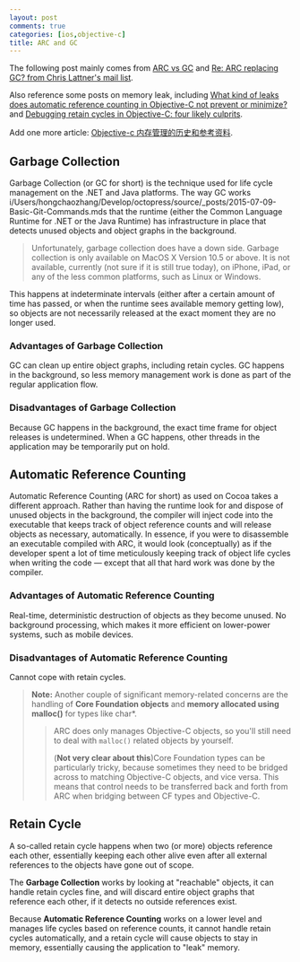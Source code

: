```yaml
---
layout: post
comments: true
categories: [ios,objective-c]
title: ARC and GC
---
```


The following post mainly comes from [ARC vs GC](http://docs.elementscompiler.com/Concepts/ARCvsGC/) and [Re: ARC replacing GC? from Chris Lattner's mail list](http://lists.apple.com/archives/objc-language/2011/Jun/msg00013.html).

Also reference some posts on memory leak, including [What kind of leaks does automatic reference counting in Objective-C not prevent or minimize?](http://stackoverflow.com/questions/6260256/what-kind-of-leaks-does-automatic-reference-counting-in-objective-c-not-prevent/6388601#6388601) and [Debugging retain cycles in Objective-C: four likely culprits](http://www.reigndesign.com/blog/debugging-retain-cycles-in-objective-c-four-likely-culprits/).

<!-- more -->

Add one more article: [Objective-c 内存管理的历史和参考资料](http://www.pchou.info/ios/2015/06/05/oc-memory-management.html).

## Garbage Collection

Garbage Collection (or GC for short) is the technique used for life cycle management on the .NET and Java platforms. The way GC works i/Users/hongchaozhang/Develop/octopress/source/_posts/2015-07-09-Basic-Git-Commands.mds that the runtime (either the Common Language Runtime for .NET or the Java Runtime) has infrastructure in place that detects unused objects and object graphs in the background.

> Unfortunately, garbage collection does have a down side. Garbage collection is only available on MacOS X Version 10.5 or above. It is not available, currently (not sure if it is still true today), on iPhone, iPad, or any of the less common platforms, such as Linux or Windows.

This happens at indeterminate intervals (either after a certain amount of time has passed, or when the runtime sees available memory getting low), so objects are not necessarily released at the exact moment they are no longer used.

### Advantages of Garbage Collection

GC can clean up entire object graphs, including retain cycles.
GC happens in the background, so less memory management work is done as part of the regular application flow.

### Disadvantages of Garbage Collection

Because GC happens in the background, the exact time frame for object releases is undetermined.
When a GC happens, other threads in the application may be temporarily put on hold.

## Automatic Reference Counting

Automatic Reference Counting (ARC for short) as used on Cocoa takes a different approach. Rather than having the runtime look for and dispose of unused objects in the background, the compiler will inject code into the executable that keeps track of object reference counts and will release objects as necessary, automatically. In essence, if you were to disassemble an executable compiled with ARC, it would look (conceptually) as if the developer spent a lot of time meticulously keeping track of object life cycles when writing the code — except that all that hard work was done by the compiler.

### Advantages of Automatic Reference Counting

Real-time, deterministic destruction of objects as they become unused.
No background processing, which makes it more efficient on lower-power systems, such as mobile devices.

### Disadvantages of Automatic Reference Counting

Cannot cope with retain cycles.

> **Note:** Another couple of significant memory-related concerns are the handling of **Core Foundation objects** and **memory allocated using malloc()** for types like char*. 
> >ARC does only manages Objective-C objects, so you'll still need to deal with `malloc()` related objects by yourself. 
> >
> > (**Not very clear about this**)Core Foundation types can be particularly tricky, because sometimes they need to be bridged across to matching Objective-C objects, and vice versa. This means that control needs to be transferred back and forth from ARC when bridging between CF types and Objective-C. 

## Retain Cycle

A so-called retain cycle happens when two (or more) objects reference each other, essentially keeping each other alive even after all external references to the objects have gone out of scope. 

The **Garbage Collection** works by looking at "reachable" objects, it can handle retain cycles fine, and will discard entire object graphs that reference each other, if it detects no outside references exist.

Because **Automatic Reference Counting** works on a lower level and manages life cycles based on reference counts, it cannot handle retain cycles automatically, and a retain cycle will cause objects to stay in memory, essentially causing the application to "leak" memory.
